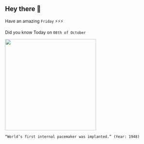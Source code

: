 ## Hey there 👋
Have an amazing `Friday` ⚡⚡⚡

Did you know Today on `08th of October`
 
 [<img src="https://els-jbs-prod-cdn.jbs.elsevierhealth.com/cms/attachment/23f82fd6-7cd8-44ad-ab08-cd7ca50fa91a/fx1_lrg.jpg" width="300" />](https://www.ncbi.nlm.nih.gov/pmc/articles/PMC2572009/) 
 ```
“World’s first internal pacemaker was implanted.” (Year: 1948)
```
